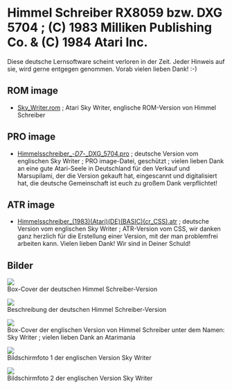 # Himmel Schreiber RX8059 bzw. DXG 5704 ; (C) 1983 Milliken Publishing Co. & (C) 1984 Atari Inc.  
Diese deutsche Lernsoftware scheint verloren in der Zeit. Jeder Hinweis auf sie, wird gerne entgegen genommen. Vorab vielen lieben Dank! :-)  
  
## ROM image  
- [Sky_Writer.rom](attachments/Sky_Writer.rom) ; Atari Sky Writer, englische ROM-Version von Himmel Schreiber  
  
## PRO image  
- [Himmelsschreiber_-_D7_-_DXG_5704.pro](attachments/Himmelsschreiber_-_D7_-_DXG_5704.pro) ; deutsche Version vom englischen Sky Writer ; PRO image-Datei, geschützt ; vielen lieben Dank an eine gute Atari-Seele in Deutschland für den Verkauf und Marsupilami, der die Version gekauft hat, eingescannt und digitalisiert hat, die deutsche Gemeinschaft ist euch zu großem Dank verpflichtet!  
  
## ATR image  
- [Himmelsschreiber_(1983)(Atari)(DE)(BASIC)(cr_CSS).atr](attachments/Himmelsschreiber_(1983)(Atari)(DE)(BASIC)(cr_CSS).atr) ; deutsche Version vom englischen Sky Writer ; ATR-Version vom CSS, wir danken ganz herzlich für die Erstellung einer Version, mit der man problemfrei arbeiten kann. Vielen lieben Dank! Wir sind in Deiner Schuld!  
  
## Bilder  
![](attachments/Himmel_Schreiber_Cover.jpg)  
Box-Cover der deutschen Himmel Schreiber-Version  
  
![](attachments/Himmel_Schreiber_Beschreibung.jpg)  
Beschreibung der deutschen Himmel Schreiber-Version  
  
![](attachments/sky_writer_cart.jpg)  
Box-Cover der englischen Version von Himmel Schreiber unter dem Namen: Sky Writer ; vielen lieben Dank an Atarimania  
  
![](attachments/sky_writer.gif)  
Bildschirmfoto 1 der englischen Version Sky Writer  
  
![](attachments/sky_writer_2.gif)  
Bildschirmfoto 2 der englischen Version Sky Writer  
